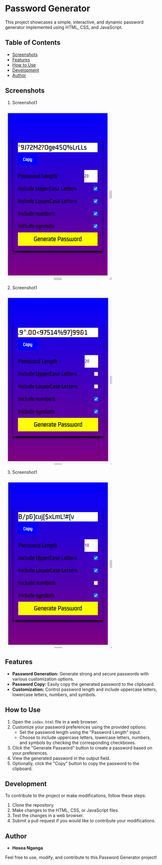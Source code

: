 # Password Generator

This project showcases a simple, interactive, and dynamic password generator implemented using HTML, CSS, and JavaScript.

## Table of Contents
- [Screenshots](#screenshots)
- [Features](#features)
- [How to Use](#how-to-use)
- [Development](#development)
- [Author](#author)


## Screenshots

1. Screenshot1
<img src="screenshots/screenshot1.PNG" width="350px">

2. Screenshot1
<img src="screenshots/screenshot2.PNG" width="350px">

3. Screenshot1
<img src="screenshots/screenshot3.PNG" width="350px">

## Features

- **Password Generation:** Generate strong and secure passwords with various customization options.
- **Password Copy:** Easily copy the generated password to the clipboard.
- **Customization:** Control password length and include uppercase letters, lowercase letters, numbers, and symbols.

## How to Use

1. Open the `index.html` file in a web browser.
2. Customize your password preferences using the provided options:
   - Set the password length using the "Password Length" input.
   - Choose to include uppercase letters, lowercase letters, numbers, and symbols by checking the corresponding checkboxes.
3. Click the "Generate Password" button to create a password based on your preferences.
4. View the generated password in the output field.
5. Optionally, click the "Copy" button to copy the password to the clipboard.

## Development

To contribute to the project or make modifications, follow these steps:

1. Clone the repository.
2. Make changes to the HTML, CSS, or JavaScript files.
3. Test the changes in a web browser.
4. Submit a pull request if you would like to contribute your modifications.

## Author

- **Hosea Nganga**

Feel free to use, modify, and contribute to this Password Generator project!
